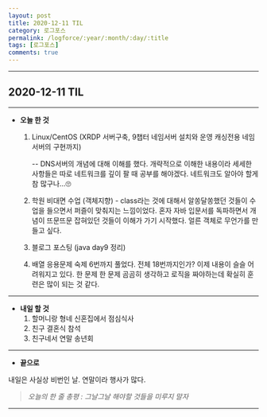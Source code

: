 ```yaml
---
layout: post
title: 2020-12-11 TIL
category: 로그포스
permalink: /logforce/:year/:month/:day/:title
tags: [로그포스]
comments: true
---
```


---

## 2020-12-11 TIL

---

- **오늘 한 것**
  1. Linux/CentOS (XRDP 서버구축, 9챕터 네임서버 설치와 운영 캐싱전용 네임서버의 구현까지)

     -- DNS서버의 개념에 대해 이해를 했다. 개략적으로 이해한 내용이라 세세한 사항들은 따로 네트워크를 깊이 팔 때 공부를 해야겠다. 네트워크도 알아야 할게 참 많구나...🙄

  2. 학원 비대면 수업 (객체지향) - class라는 것에 대해서 알쏭달쏭했던 것들이 수업을 들으면서 퍼즐이 맞춰지는 느낌이었다. 혼자 자바 입문서를 독파하면서 개념이 뜨문뜨문 잡혀있던 것들이 이해가 가기 시작했다. 얼른 객체로 무언가를 만들고 싶다.

  3. 블로그 포스팅 (java day9 정리) 

  4. 배열 응용문제 숙제 6번까지 풀었다. 전체 18번까지인가? 이제 내용이 슬슬 어려워지고 있다. 한 문제 한 문제 곰곰히 생각하고 로직을 짜야하는데 확실히 훈련은 많이 되는 것 같다.

---

- **내일 할 것**
  1. 할머니랑 형네 신혼집에서 점심식사
  2. 친구 결혼식 참석
  3. 친구네서 연말 송년회

---

- **끝으로**

내일은 사실상 비번인 날. 연말이라 행사가 많다.

> _오늘의 한 줄 총평 : 그날그날 해야할 것들을 미루지 말자_

---

